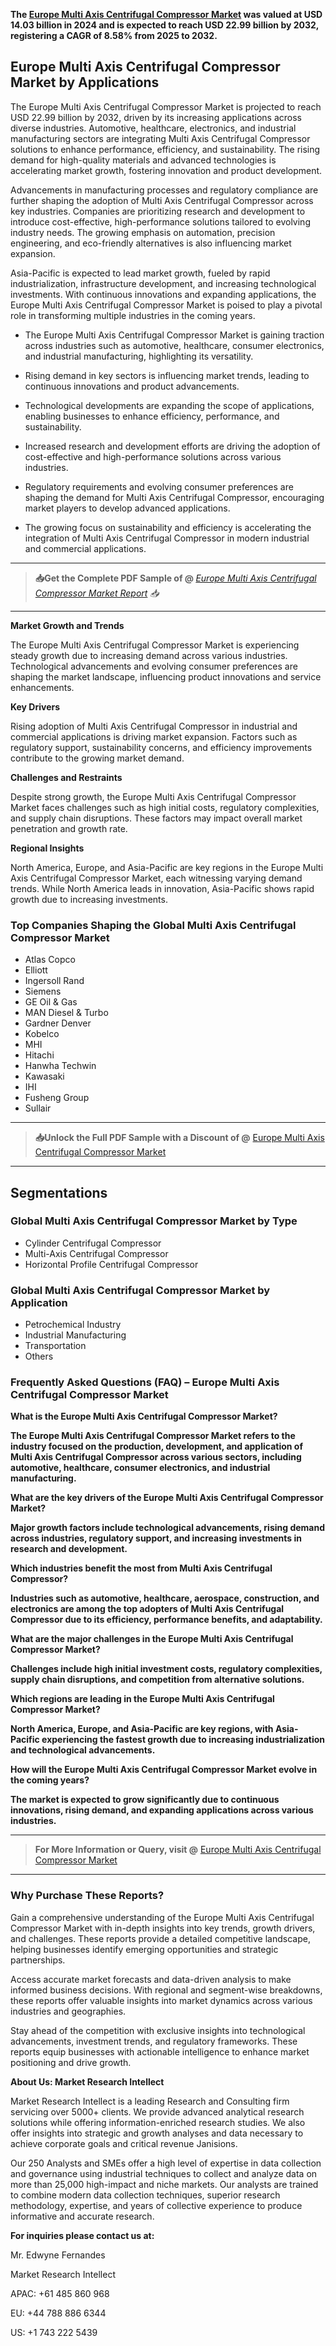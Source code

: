 <p><strong>The <a href="https://www.marketresearchintellect.com/download-sample/?rid=371871&amp;utm_source=Pulse-April-Europe&amp;utm_medium=852">Europe Multi Axis Centrifugal Compressor Market</a> was valued at USD 14.03 billion in 2024 and is expected to reach USD 22.99 billion by 2032, registering a CAGR of 8.58% from 2025 to 2032.</strong></p><h2>Europe Multi Axis Centrifugal Compressor Market by Applications&nbsp;</h2><p><p>The Europe Multi Axis Centrifugal Compressor Market is projected to reach USD 22.99 billion by 2032, driven by its increasing applications across diverse industries. Automotive, healthcare, electronics, and industrial manufacturing sectors are integrating Multi Axis Centrifugal Compressor solutions to enhance performance, efficiency, and sustainability. The rising demand for high-quality materials and advanced technologies is accelerating market growth, fostering innovation and product development.</p><p>Advancements in manufacturing processes and regulatory compliance are further shaping the adoption of Multi Axis Centrifugal Compressor across key industries. Companies are prioritizing research and development to introduce cost-effective, high-performance solutions tailored to evolving industry needs. The growing emphasis on automation, precision engineering, and eco-friendly alternatives is also influencing market expansion.</p><p>Asia-Pacific is expected to lead market growth, fueled by rapid industrialization, infrastructure development, and increasing technological investments. With continuous innovations and expanding applications, the Europe Multi Axis Centrifugal Compressor Market is poised to play a pivotal role in transforming multiple industries in the coming years.</p></p><ul><li><p>The Europe Multi Axis Centrifugal Compressor Market is gaining traction across industries such as automotive, healthcare, consumer electronics, and industrial manufacturing, highlighting its versatility.</p></li><li><p>Rising demand in key sectors is influencing market trends, leading to continuous innovations and product advancements.</p></li><li><p>Technological developments are expanding the scope of applications, enabling businesses to enhance efficiency, performance, and sustainability.</p></li><li><p>Increased research and development efforts are driving the adoption of cost-effective and high-performance solutions across various industries.</p></li><li><p>Regulatory requirements and evolving consumer preferences are shaping the demand for Multi Axis Centrifugal Compressor, encouraging market players to develop advanced applications.</p></li><li><p>The growing focus on sustainability and efficiency is accelerating the integration of Multi Axis Centrifugal Compressor in modern industrial and commercial applications.</p></li></ul><hr /><blockquote><p><strong><span class="font-[700]">📥Get the Complete PDF Sample of @ </span></strong><em><span class="font-[700]"><a href="https://www.marketresearchintellect.com/download-sample/?rid=371871&amp;utm_source=Pulse-April-Europe&amp;utm_medium=852" target="_blank" data-tracking-control-name="article-ssr-frontend-pulse_little-text-block" data-tracking-will-navigate="" data-test-link="">Europe Multi Axis Centrifugal Compressor Market Report</a>&nbsp;📥</span></em></p></blockquote><hr /><p class="" data-start="77" data-end="360"><strong data-start="77" data-end="105">Market Growth and Trends</strong></p><p class="" data-start="77" data-end="360">The Europe Multi Axis Centrifugal Compressor Market is experiencing steady growth due to increasing demand across various industries. Technological advancements and evolving consumer preferences are shaping the market landscape, influencing product innovations and service enhancements.</p><p class="" data-start="362" data-end="606"><strong data-start="362" data-end="377">Key Drivers</strong></p><p class="" data-start="362" data-end="606">Rising adoption of Multi Axis Centrifugal Compressor in industrial and commercial applications is driving market expansion. Factors such as regulatory support, sustainability concerns, and efficiency improvements contribute to the growing market demand.</p><p class="" data-start="608" data-end="849"><strong data-start="608" data-end="637">Challenges and Restraints</strong></p><p class="" data-start="608" data-end="849">Despite strong growth, the Europe Multi Axis Centrifugal Compressor Market faces challenges such as high initial costs, regulatory complexities, and supply chain disruptions. These factors may impact overall market penetration and growth rate.</p><p class="" data-start="851" data-end="1095"><strong data-start="851" data-end="872">Regional Insights</strong></p><p class="" data-start="851" data-end="1095">North America, Europe, and Asia-Pacific are key regions in the Europe Multi Axis Centrifugal Compressor Market, each witnessing varying demand trends. While North America leads in innovation, Asia-Pacific shows rapid growth due to increasing investments.</p><p><h3>Top Companies Shaping the Global Multi Axis Centrifugal Compressor Market </h3><ul><li>Atlas Copco</li><li>Elliott</li><li>Ingersoll Rand</li><li>Siemens</li><li>GE Oil & Gas</li><li>MAN Diesel & Turbo</li><li>Gardner Denver</li><li>Kobelco</li><li>MHI</li><li>Hitachi</li><li>Hanwha Techwin</li><li>Kawasaki</li><li>IHI</li><li>Fusheng Group</li><li>Sullair</li></ul></p><hr /><blockquote><p><strong>📥Unlock the Full PDF Sample with a Discount of @</strong> <a href="https://www.marketresearchintellect.com/ask-for-discount/?rid=371871&amp;utm_source=Pulse-April-Europe&amp;utm_medium=852">Europe Multi Axis Centrifugal Compressor Market</a></p></blockquote><hr /><p><h2>Segmentations</h2><h3>Global Multi Axis Centrifugal Compressor Market by Type</h3><ul><li>Cylinder Centrifugal Compressor</li><li>Multi-Axis Centrifugal Compressor</li><li>Horizontal Profile Centrifugal Compressor</li></ul><h3>Global Multi Axis Centrifugal Compressor Market by Application</h3><ul><li>Petrochemical Industry</li><li>Industrial Manufacturing</li><li>Transportation</li><li>Others</li></ul></p><h3><strong>Frequently Asked Questions (FAQ) &ndash; Europe Multi Axis Centrifugal Compressor Market</strong></h3><p><strong>What is the Europe Multi Axis Centrifugal Compressor Market?</strong></p><p><strong>The Europe Multi Axis Centrifugal Compressor Market refers to the industry focused on the production, development, and application of Multi Axis Centrifugal Compressor across various sectors, including automotive, healthcare, consumer electronics, and industrial manufacturing.</strong></p><p><strong>What are the key drivers of the Europe Multi Axis Centrifugal Compressor Market?</strong></p><p><strong>Major growth factors include technological advancements, rising demand across industries, regulatory support, and increasing investments in research and development.</strong></p><p><strong>Which industries benefit the most from Multi Axis Centrifugal Compressor?</strong></p><p><strong>Industries such as automotive, healthcare, aerospace, construction, and electronics are among the top adopters of Multi Axis Centrifugal Compressor due to its efficiency, performance benefits, and adaptability.</strong></p><p><strong>What are the major challenges in the Europe Multi Axis Centrifugal Compressor Market?</strong></p><p><strong>Challenges include high initial investment costs, regulatory complexities, supply chain disruptions, and competition from alternative solutions.</strong></p><p><strong>Which regions are leading in the Europe Multi Axis Centrifugal Compressor Market?</strong></p><p><strong>North America, Europe, and Asia-Pacific are key regions, with Asia-Pacific experiencing the fastest growth due to increasing industrialization and technological advancements.</strong></p><p><strong>How will the Europe Multi Axis Centrifugal Compressor Market evolve in the coming years?</strong></p><p><strong>The market is expected to grow significantly due to continuous innovations, rising demand, and expanding applications across various industries.</strong></p><hr /><blockquote><p><span class="font-[700]"><strong>For More Information or Query, visit&nbsp;@</strong>&nbsp;</span><span class="font-[700]"><a href="https://www.marketresearchintellect.com/product/global-multi-axis-centrifugal-compressor-market-size-and-forecast/?utm_source=Linkedin&utm_medium=852" target="_blank" data-tracking-control-name="article-ssr-frontend-pulse_little-text-block" data-tracking-will-navigate="" data-test-link="">Europe Multi Axis Centrifugal Compressor Market</a></span></p></blockquote><hr /><h3><strong data-start="0" data-end="31">Why Purchase These Reports?</strong></h3><p class="" data-start="35" data-end="297">Gain a comprehensive understanding of the Europe Multi Axis Centrifugal Compressor Market with in-depth insights into key trends, growth drivers, and challenges. These reports provide a detailed competitive landscape, helping businesses identify emerging opportunities and strategic partnerships.</p><p class="" data-start="299" data-end="540">Access accurate market forecasts and data-driven analysis to make informed business decisions. With regional and segment-wise breakdowns, these reports offer valuable insights into market dynamics across various industries and geographies.</p><p class="" data-start="542" data-end="784">Stay ahead of the competition with exclusive insights into technological advancements, investment trends, and regulatory frameworks. These reports equip businesses with actionable intelligence to enhance market positioning and drive growth.</p><p><strong><span class="font-[700]">About Us: Market Research Intellect</span></strong></p><p><span class="">Market Research Intellect is a leading Research and Consulting firm servicing over 5000+ clients. We provide advanced analytical research solutions while offering information-enriched research studies.&nbsp;</span>We also offer insights into strategic and growth analyses and data necessary to achieve corporate goals and critical revenue Janisions.</p><p><span class="">Our 250 Analysts and SMEs offer a high level of expertise in data collection and governance using industrial techniques to collect and analyze data on more than 25,000 high-impact and niche markets. Our analysts are trained to combine modern data collection techniques, superior research methodology, expertise, and years of collective experience to produce informative and accurate research.</span></p><p><strong>For inquiries please contact us at:</strong></p><p>Mr. Edwyne Fernandes</p><p>Market Research Intellect</p><p>APAC: +61 485 860 968</p><p>EU: +44 788 886 6344</p><p>US: +1 743 222 5439</p>